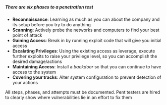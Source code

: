 ##### There are **six** phases to a penetration test
- **Reconnaissance**: Learning as much as you can about the company and its setup before you try to do anything
- **Scanning**: Actively probe the networks and computers to find your best point of attack
- **Gaining Access**: Break in by running exploit code that will give you initial access
- **Escalating Privileges**: Using the existing access as leverage, execute further exploits to raise your privilege level, so you can accomplish the desired damage/actions
- **Maintaining Access**: Install a *backdoor* so that you can continue to have access to the system
- **Covering your tracks**: Alter system configuration to prevent detection of your actions

All steps, phases, and attempts must be documented. Pent testers are hired to clearly show where vulnerabilities lie in an effort to fix them